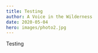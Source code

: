 ```yaml
---
title: Testing
author: A Voice in the Wilderness
date: 2020-05-04
hero: images/photo2.jpg
---
```

Testing